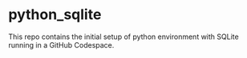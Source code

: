 # python_sqlite
This repo contains the initial setup of python environment with SQLite running in a GitHub Codespace.
